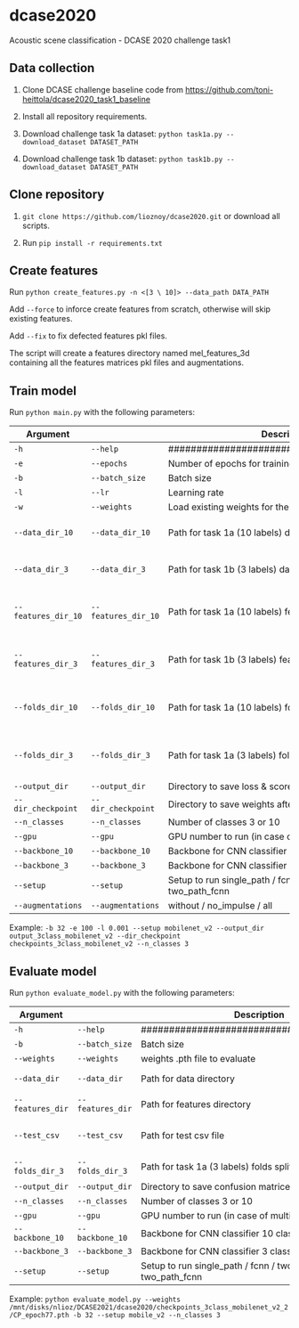 # dcase2020
Acoustic scene classification - DCASE 2020 challenge task1

## Data collection
1) Clone DCASE challenge baseline code from https://github.com/toni-heittola/dcase2020_task1_baseline

2) Install all repository requirements.

3) Download challenge task 1a dataset: `python task1a.py --download_dataset DATASET_PATH`

4) Download challenge task 1b dataset: `python task1b.py --download_dataset DATASET_PATH`

## Clone repository
1) `git clone https://github.com/lioznoy/dcase2020.git` or download all scripts.

2) Run `pip install -r requirements.txt`

## Create features
Run `python create_features.py -n <[3 \ 10]> --data_path DATA_PATH`

Add `--force` to inforce create features from scratch, otherwise will skip existing features.

Add `--fix` to fix defected features pkl files.

The script will create a features directory named mel_features_3d containing all the features matrices pkl files and augmentations.

## Train model

Run `python main.py` with the following parameters:

| Argument            |                     | Description                                                  | Defualt value                                                                  |
| --------------------| ------------------- | ------------------------------------------------------------ | ------------------------------------------------------------------------------ |
| `-h`                | `--help`            | ##########################################|                                                                                |
| `-e`                | `--epochs`          | Number of epochs for training model                          | 100                                                                            |
| `-b`                | `--batch_size`      | Batch size                                                   | 32                                                                             |                                                                 
| `-l`                | `--lr`              | Learning rate                                                | 0.001                                                                          |
| `-w`                | `--weights`         | Load existing weights for the model                          | None                                                                           |
| `--data_dir_10`     | `--data_dir_10`     | Path for task 1a (10 labels) data directory                  | ../datasets/TAU-urban-acoustic-scenes-2020-mobile-development/audio            |
| `--data_dir_3`      | `--data_dir_3`      | Path for task 1b (3 labels) data directory                   | ../datasets/TAU-urban-acoustic-scenes-2020-3class-development/audio            |
| `--features_dir_10` | `--features_dir_10` | Path for task 1a (10 labels) features directory              | ../datasets/TAU-urban-acoustic-scenes-2020-mobile-development/mel_features_3d  |
| `--features_dir_3`  | `--features_dir_3`  | Path for task 1b (3 labels) features directory               | ../datasets/TAU-urban-acoustic-scenes-2020-3class-development/mel_features_3d  |
| `--folds_dir_10`    | `--folds_dir_10`    | Path for task 1a (10 labels) folds split directory           | ../datasets/TAU-urban-acoustic-scenes-2020-mobile-development/evaluation_setup |
| `--folds_dir_3`     | `--folds_dir_3`     | Path for task 1a (3 labels) folds split directory            | ../datasets/TAU-urban-acoustic-scenes-2020-3class-development/evaluation_setup |
| `--output_dir`      | `--output_dir`      | Directory to save loss & score figures and logs txt files    | outputs                                                                        |
| `--dir_checkpoint`  | `--dir_checkpoint`  | Directory to save weights after each epoch                   | checkpoints                                                                    |
| `--n_classes`       | `--n_classes`       | Number of classes 3 or 10                                    | 10                                                                             |
| `--gpu`             | `--gpu`             | GPU number to run (in case of multiple gpus)                 | 0                                                                              |
| `--backbone_10`     | `--backbone_10`     | Backbone for CNN classifier 10 classes                       | resnet18                                                                       |
| `--backbone_3`      | `--backbone_3`      | Backbone for CNN classifier 3 classes                        | mobilenetV2                                                                    |
| `--setup`           | `--setup`           | Setup to run single_path / fcnn / two_path / two_path_fcnn   | two_path                                                                       |
| `--augmentations`   | `--augmentations`   | without / no_impulse / all                                   | all                                                                            |

Example:
`-b 32 -e 100 -l 0.001 --setup mobilenet_v2 --output_dir output_3class_mobilenet_v2 --dir_checkpoint checkpoints_3class_mobilenet_v2 --n_classes 3`

## Evaluate model

Run `python evaluate_model.py` with the following parameters:

| Argument            |                     | Description                                                  | Defualt value                                                                  |
| --------------------| ------------------- | ------------------------------------------------------------ | ------------------------------------------------------------------------------ |
| `-h`                | `--help`            | ##########################################                   |                                                                                |
| `-b`                | `--batch_size`      | Batch size                                                   | 32                                                                             |                                                                 
| `--weights`         | `--weights`         | weights .pth file to evaluate                                | None                                                                           |
| `--data_dir`        | `--data_dir`        | Path for data directory                                      | ../datasets/TAU-urban-acoustic-scenes-2020-3class-development/audio            |
| `--features_dir`    | `--features_dir`    | Path for features directory                                  | ../datasets/TAU-urban-acoustic-scenes-2020-3class-development/mel_features_3d  |                          
| `--test_csv`        | `--test_csv`        | Path for test csv file                                       | ../datasets/TAU-urban-acoustic-scenes-2020-3class-development/evaluation_setup/fold1_evaluate.csv |
| `--folds_dir_3`     | `--folds_dir_3`     | Path for task 1a (3 labels) folds split directory            | ../datasets/TAU-urban-acoustic-scenes-2020-3class-development/evaluation_setup |
| `--output_dir`      | `--output_dir`      | Directory to save confusion matrices                         | output_test                                                                    |
| `--n_classes`       | `--n_classes`       | Number of classes 3 or 10                                    | 10                                                                             |
| `--gpu`             | `--gpu`             | GPU number to run (in case of multiple gpus)                 | 0                                                                              |
| `--backbone_10`     | `--backbone_10`     | Backbone for CNN classifier 10 classes                       | resnet18                                                                       |
| `--backbone_3`      | `--backbone_3`      | Backbone for CNN classifier 3 classes                        | mobilenetV2                                                                    |
| `--setup`           | `--setup`           | Setup to run single_path / fcnn / two_path / two_path_fcnn   | two_path                                                                       |

Example:
`python evaluate_model.py --weights /mnt/disks/nlioz/DCASE2021/dcase2020/checkpoints_3class_mobilenet_v2_2/CP_epoch77.pth -b 32 --setup mobile_v2 --n_classes 3`